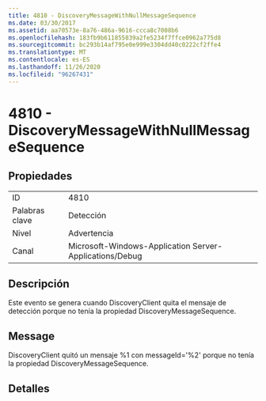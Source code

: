 ```yaml
---
title: 4810 - DiscoveryMessageWithNullMessageSequence
ms.date: 03/30/2017
ms.assetid: aa70573e-8a76-486a-9616-ccca8c7008b6
ms.openlocfilehash: 183fb9b611855839a2fe5234f7ffce0962a775d8
ms.sourcegitcommit: bc293b14af795e0e999e3304dd40c0222cf2ffe4
ms.translationtype: MT
ms.contentlocale: es-ES
ms.lasthandoff: 11/26/2020
ms.locfileid: "96267431"
---
```

# <a name="4810---discoverymessagewithnullmessagesequence"></a>4810 - DiscoveryMessageWithNullMessageSequence

## <a name="properties"></a>Propiedades  
  
|||  
|-|-|  
|ID|4810|  
|Palabras clave|Detección|  
|Nivel|Advertencia|  
|Canal|Microsoft-Windows-Application Server-Applications/Debug|  
  
## <a name="description"></a>Descripción  

 Este evento se genera cuando DiscoveryClient quita el mensaje de detección porque no tenía la propiedad DiscoveryMessageSequence.  
  
## <a name="message"></a>Message  

 DiscoveryClient quitó un mensaje %1 con messageId='%2' porque no tenía la propiedad DiscoveryMessageSequence.  
  
## <a name="details"></a>Detalles
